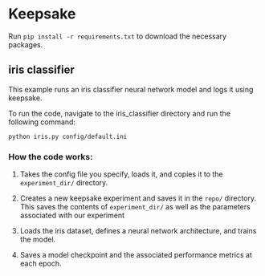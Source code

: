 # Keepsake

Run `pip install -r requirements.txt` to download the necessary packages.

## iris classifier

This example runs an iris classifier neural network model and logs it using keepsake.

To run the code, navigate to the iris_classifier directory and run the following command:

`python iris.py config/default.ini`

### How the code works:

1. Takes the config file you specify, loads it, and copies it to the `experiment_dir/` directory.

2. Creates a new keepsake experiment and saves it in the `repo/` directory. This saves the contents of `experiment_dir/` as well as the parameters associated with our experiment

3. Loads the iris dataset, defines a neural network architecture, and trains the model.

4. Saves a model checkpoint and the associated performance metrics at each epoch.